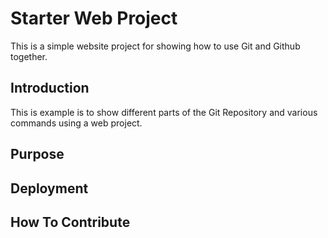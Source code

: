 # Starter Web Project

This is a simple website project for showing
how to use Git and Github together.

## Introduction

This is example is to show different parts of the Git Repository
and various commands using a web project.

## Purpose

## Deployment

## How To Contribute

